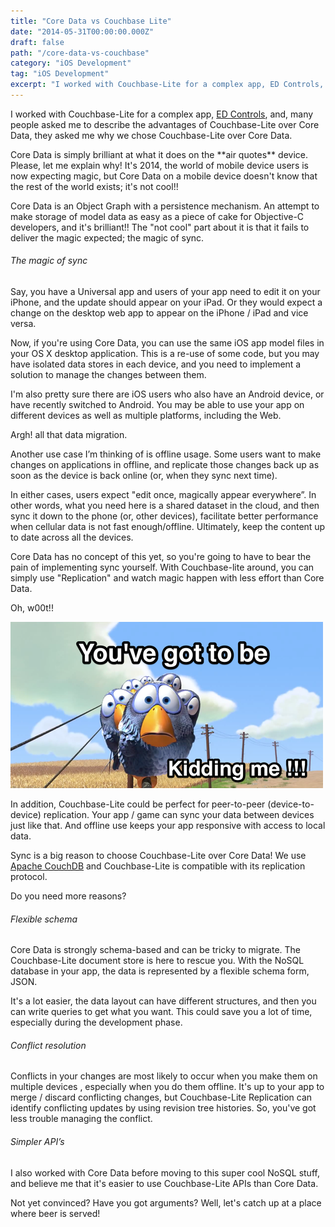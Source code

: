 ```yaml
---
title: "Core Data vs Couchbase Lite"
date: "2014-05-31T00:00:00.000Z"
draft: false
path: "/core-data-vs-couchbase"
category: "iOS Development"
tag: "iOS Development"
excerpt: "I worked with Couchbase-Lite for a complex app, ED Controls, and, many people asked me to describe the advantages of Couchbase-Lite over Core Data, they asked me why we chose Couchbase-Lite over Core Data."
---
```


I worked with Couchbase-Lite for a complex app, [ED Controls](https://edcontrols.com), and, many people asked me to describe the advantages of Couchbase-Lite over Core Data, they asked me why we chose Couchbase-Lite over Core Data.

Core Data is simply brilliant at what it does on the \*\*air quotes\*\* device. Please, let me explain why! It's 2014, the world of mobile device users is now expecting magic, but Core Data on a mobile device doesn't know that the rest of the world exists; it's not cool!!

Core Data is an Object Graph with a persistence mechanism. An attempt to make storage of model data as easy as a piece of cake for Objective-C developers, and it's brilliant!! The "not cool" part about it is that it fails to deliver the magic expected; the magic of sync.

###### The magic of sync

Say, you have a Universal app and users of your app need to edit it on your iPhone, and the update should appear on your iPad. Or they would expect a change on the desktop web app to appear on the iPhone / iPad and vice versa.

Now, if you're using Core Data, you can use the same iOS app model files in your OS X desktop application. This is a re-use of some code, but you may have isolated data stores in each device, and you need to implement a solution to manage the changes between them.

I'm also pretty sure there are iOS users who also have an Android device, or have recently switched to Android. You may be able to use your app on different devices as well as multiple platforms, including the Web.

Argh! all that data migration.

Another use case I’m thinking of is offline usage. Some users want to make changes on applications in offline, and replicate those changes back up as soon as the device is back online (or, when they sync next time).

In either cases, users expect "edit once, magically appear everywhere”. In other words, what you need here is a shared dataset in the cloud, and then sync it down to the phone (or, other devices), facilitate better performance when cellular data is not fast enough/offline. Ultimately, keep the content up to date across all the devices.

Core Data has no concept of this yet, so you're going to have to bear the pain of implementing sync yourself. With Couchbase-lite around, you can simply use "Replication" and watch magic happen with less effort than Core Data.

Oh, w00t!!

![Developers be like](./devs-like.png)

In addition, Couchbase-Lite could be perfect for peer-to-peer (device-to-device) replication. Your app / game can sync your data between devices just like that. And offline use keeps your app responsive with access to local data.

Sync is a big reason to choose Couchbase-Lite over Core Data! We use [Apache CouchDB](https://couchdb.apache.org) and Couchbase-Lite is compatible with its replication protocol.

Do you need more reasons?

###### Flexible schema

Core Data is strongly schema-based and can be tricky to migrate. The Couchbase-Lite document store is here to rescue you. With the NoSQL database in your app, the data is represented by a flexible schema form, JSON.

It's a lot easier, the data layout can have different structures, and then you can write queries to get what you want. This could save you a lot of time, especially during the development phase.

###### Conflict resolution

Conflicts in your changes are most likely to occur when you make them on multiple devices , especially when you do them offline. It's up to your app to merge / discard conflicting changes, but Couchbase-Lite Replication can identify conflicting updates by using revision tree histories. So, you've got less trouble managing the conflict.

###### Simpler API’s

I also worked with Core Data before moving to this super cool NoSQL stuff, and believe me that it's easier to use Couchbase-Lite APIs than Core Data.

Not yet convinced? Have you got arguments? Well, let's catch up at a place where beer is served!
